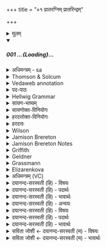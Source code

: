 +++
title = "०१ प्रातरग्निम् प्रातरिन्द्रम्"

+++
<details><summary>मूलम्</summary>

प्रा॒तर॒ग्निं प्रा॒तरिन्द्रꣳ॑ हवामहे प्रा॒तर्मि॒त्रावरु॑णा प्रा॒तर॒श्विना॑ ।  
प्रा॒तर्भगं॑ पू॒षणं॒ ब्रह्म॑ण॒स्पति॑म्प्रा॒तस्सोम॑मु॒त रु॒द्रꣳ हु॑वेम ।  
</details>
<div class="js_include" includetitle="false" newlevelforh1="5" unfilled url="/vedAH_Rk/shAkalam/saMhitA/sarvASh_TIkAH/07/041/01_prAtaragniM_prAtarindraM.md">
<details open><summary><h5>001 ...{Loading}...</h5></summary>
<details><summary>अधिमन्त्रम् - sa</summary>

- देवता - लिङ्गोक्तदेवताः
- ऋषिः - वसिष्ठः
- छन्दः - जगती
</details>
<details><summary>Thomson & Solcum</summary>

प्रात꣡र् अग्नि꣡म् प्रात꣡र् इ꣡न्द्रं हवामहे  
प्रात꣡र् मित्रा꣡व꣡रुणा प्रात꣡र् अश्वि꣡ना  
प्रात꣡र् भ꣡गम् पूष꣡णम् ब्र꣡ह्मणस् प꣡तिम्  
प्रातः꣡ सो꣡मम् उत꣡ रुद्रं꣡ हुवेम
</details>
<details><summary>Vedaweb annotation</summary>

######## Strata
Cretic

######## Pāda-label
genre M  
genre M  
genre M  
genre M
######## Morph
agním ← agní- (nominal stem)  
{case:ACC, gender:M, number:SG}

havāmahe ← √hū- (root)  
{number:PL, person:1, mood:IND, tense:PRS, voice:MED}

índram ← índra- (nominal stem)  
{case:ACC, gender:M, number:SG}

prātár ← prātár (invariable)  
{}

prātár ← prātár (invariable)  
{}

aśvínā ← aśvín- (nominal stem)  
{case:ACC, gender:M, number:DU}

mitrā́váruṇā ← mitrā́váruṇa- (nominal stem)  
{case:ACC, gender:M, number:DU}

prātár ← prātár (invariable)  
{}

prātár ← prātár (invariable)  
{}

bhágam ← bhága- (nominal stem)  
{case:ACC, gender:M, number:SG}

bráhmaṇaḥ ← bráhman- (nominal stem)  
{case:GEN, gender:N, number:SG}

pátim ← páti- (nominal stem)  
{case:ACC, gender:M, number:SG}

prātár ← prātár (invariable)  
{}

pūṣáṇam ← pūṣán- (nominal stem)  
{case:ACC, gender:M, number:SG}

huvema ← √hū- (root)  
{number:PL, person:1, mood:OPT, tense:AOR, voice:MED}

prātár ← prātár (invariable)  
{}

rudrám ← rudrá- (nominal stem)  
{case:ACC, gender:M, number:SG}

sómam ← sóma- (nominal stem)  
{case:ACC, gender:M, number:SG}

utá ← utá (invariable)  
{}

</details>
<details><summary>पद-पाठः</summary>

प्रा॒तः । अ॒ग्निम् । प्र॒तः । इन्द्र॑म् । ह॒वा॒म॒हे॒ । प्र॒तः । मि॒त्रावरु॑णा । प्रा॒तः । अ॒श्विना॑ ।  
प्र॒तः । भग॑म् । पू॒षण॑म् । ब्रह्म॑णः । पति॑म् । प्र॒तः । सोम॑म् । उ॒त । रु॒द्रम् । हु॒वे॒म॒ ॥
</details>
<details><summary>Hellwig Grammar</summary>

-   *prātar*
- \[adverb\]
- “at dawn; early.”
------------------------------------------------------------------------
- *agnim* ← *agni*
- \[noun\], accusative, singular, masculine
- “fire; Agni; sacrificial fire; digestion; cautery; Plumbago
    zeylanica; fire; vahni; agni \[word\]; agnikarman; gold; three;
    jāraṇa; pyre; fireplace; heating.”
------------------------------------------------------------------------
- *prātar*
- \[adverb\]
- “at dawn; early.”
------------------------------------------------------------------------
- *indraṃ* ← *indram* ← *indra*
- \[noun\], accusative, singular, masculine
- “Indra; leader; best; king; first; head; self; indra \[word\];
    Indra; sapphire; fourteen; guru.”
------------------------------------------------------------------------
- *havāmahe* ← *hvā*
- \[verb\], plural, Present indikative
- “raise; call on; call; summon.”
------------------------------------------------------------------------
- *prātar*
- \[adverb\]
- “at dawn; early.”
------------------------------------------------------------------------
- *mitrāvaruṇā* ← *mitrāvaruṇa*
- \[noun\], accusative, dual, masculine
- “Varuna; Mitra.”
------------------------------------------------------------------------
- *prātar*
- \[adverb\]
- “at dawn; early.”
------------------------------------------------------------------------
- *aśvinā* ← *aśvin*
- \[noun\], accusative, dual, masculine
- “Asvins; two.”
------------------------------------------------------------------------
- *prātar*
- \[adverb\]
- “at dawn; early.”
------------------------------------------------------------------------
- *bhagam* ← *bhaga*
- \[noun\], accusative, singular, masculine
- “Bhaga; vulva; good fortune; vagina; bhaga \[word\]; sun;
    well-being; happiness; overlord.”
------------------------------------------------------------------------
- *pūṣaṇam* ← *pūṣan*
- \[noun\], accusative, singular, masculine
- “Pushan; pūṣan \[word\]; sun.”
------------------------------------------------------------------------
- *brahmaṇas* ← *brahmaṇaḥ* ← *brahman*
- \[noun\], genitive, singular, neuter
- “brahman; mantra; prayer; spell; Veda; Brahmin; sacred text; final
    emancipation; hymn; brahman \[word\]; Brāhmaṇa; study.”
------------------------------------------------------------------------
- *patim* ← *pati*
- \[noun\], accusative, singular, masculine
- “husband; overlord; king; deity; īśvara; ruler; pati \[word\];
    commanding officer; leader; owner; mayor; lord.”
------------------------------------------------------------------------
- *prātaḥ* ← *prātar*
- \[adverb\]
- “at dawn; early.”
------------------------------------------------------------------------
- *somam* ← *soma*
- \[noun\], accusative, singular, masculine
- “Soma; moon; soma \[word\]; Candra.”
------------------------------------------------------------------------
- *uta*
- \[adverb\]
- “and; besides; uta \[indecl.\]; similarly; alike; even.”
------------------------------------------------------------------------
- *rudraṃ* ← *rudram* ← *rudra*
- \[noun\], accusative, singular, masculine
- “Shiva; Rudra; eleven; rudra \[word\]; eleventh.”
------------------------------------------------------------------------
- *huvema* ← *hu*
- \[verb\], plural, Aorist optative
- “sacrifice; offer; pour; worship.”
------------------------------------------------------------------------
</details>
<details><summary>सायण-भाष्यम्</summary>

**प्रातः** उषःकाले **अग्निं** देवं **हवामहे** वयं स्तोतार आह्वयामः । तथा प्रातःकाले **इन्द्रं** हवामहे। तथा **मित्रावरुणा** मित्रावरुणावहोरात्राभिमानिनौ देवौ **प्रातः** वयं हवामहे । तथाश्विनौ देवानां भिषजौ **प्रातः** वयं हवामहे । तथा **प्रातः** **भगं** देवं **पूषणं** देवं **ब्रह्मणस्पतिं** मन्त्राभिमानिनमेतत्संज्ञकं चाह्वयामः। तथा **प्रातः** **सोमम्** एतत्संज्ञकं देवम् **उत** अपि च **रुद्रं** देवं च **हुवेम** आह्वयामः ॥
_____________
प्रातःकालेऽग्न्यादीन्देवानाह्वयामः । प्रतिदेवं वाक्यभेदेन प्राधान्यद्योतनाय प्रातश्शब्दावृत्तिः । यत्रावृत्तिर्नास्ति तत्राप्यावृत्तिरुन्नेया ॥


</details>
<details><summary>सायणोक्त-विनियोगः</summary>

8यदुक्तं सूत्रकारेण - 'तत्र सलिलमुपजुहुयात्' इति । तत्र पूर्वोक्ते कर्मणि नासदासीयसूक्तगतैर्मन्त्रैर्जलद्रवेणोपहोमाः कर्तव्या इत्यर्थः । तस्मिन्मूक्ते प्रथमामृचमाह ।
</details>
<details><summary>हरदत्तोक्त-विनियोगः</summary>

दम्पत्योः हृदयविश्लेषे हृदयसंसर्गेप्सोर्होमः। - प्रातरग्निमिति ॥
</details>
<details><summary>हरदत्तः</summary>

**अग्न्यादयः** प्रसिद्धाः तान् **प्रातः हवामहे** आह्वयामः रक्षार्थम् । उत **रुद्रं हुवेम** अपि रुद्रं **प्रातर्** आह्वयामः ॥
</details>
<details><summary>Wilson</summary>

####### English translation:

“We invoke at dawn **Agni**; at dawn **Indra**; at dawn **Mitra** and **Varuṇa**; at dawn the **Aśvins**; at dawnBhaga, **Pūṣan**, **Brahmaṇaspati**; at dawn **Soma** and **Rudra**.”
</details>
<details><summary>Jamison Brereton</summary>

At early morning we call on Agni, at early morning on Indra, at early  morning on Mitra and Varuṇa, at early morning on the Aśvins;  
at early morning on Bhaga, Pūṣan, Brahmaṇaspati, at early morning on  Soma and Rudra should we call.
</details>
<details><summary>Jamison Brereton Notes</summary>

As was just noted, this vs. is in Jagatī in an otherwise Triṣṭubh hymn (and hymn sequence) -- or rather its first three quarters are. The final pāda is in Triṣṭubh and ends with the verb 1st pl. opt. huvema, which gives a Triṣṭubh cadence and also ends the first pāda of the next vs. (2a), contrasting with its semantic match 1st pl. pres.

indic. havāmahe in the first pāda (1a), which provides a Jagatī cadence. The switch in meter at the end of the vs., cleverly accomplished while holding the verb essentially constant, and the variant repetition of the opening of the 2nd hemistich, prātár bhágam, at the opening of vs. 2, prātar(-jítam) bhágam, knit the 1st vss. together despite the metrical difference and the range of gods in vs. 1.
</details>
<details><summary>Griffith</summary>

AGNI at dawn, and Indra we invoke at dawn, and Varuna and Mitra, and the Asvins twain.  
     Bhaga at dawn, Pusan, and Brahmanaspati, Soma at dawn, Rudra we will invoke at dawn.
</details>
<details><summary>Geldner</summary>

Am Morgen rufen wir Agni, am Morgen Indra, am Morgen Mitra und Varuna, am Morgen die beiden Asvin, am Morgen Bhaga, Pusan, Brahmanaspati. Am Morgen wollen wir Soma und Rudra rufen.
</details>
<details><summary>Grassmann</summary>

Frühmorgens laden Agni wir und Indra ein, frühmorgens Mitra-Varuna, die Ritter früh, Frühmorgens Bhaga, Puschan und Brihaspati, frühmorgens laden Soma wir und Rudra ein.
</details>
<details><summary>Elizarenkova</summary>

Рано утром Агни, рано утром Индру мы призываем,  
Рано утром Митру-Варуну, рано утром Ашвинов,  
Рано утром Бхагу, Пушана, Брахманаспати,  
Рано утром Сому, а также Рудру мы хотим призывать.
</details>
<details><summary>अधिमन्त्रम् (VC)</summary>

- लिङ्गोक्ताः
- वसिष्ठः
- निचृज्जगती
- निषादः
</details>
<details><summary>दयानन्द-सरस्वती (हि) - विषयः</summary>

अब सात ऋचावाले इक्तालीसवें सूक्त का आरम्भ है, उसके प्रथम मन्त्र में प्रातःकाल उठ के जब तक सोवें तब तक मनुष्यों को क्या-क्या करना चाहिये, इस विषय को कहते हैं ॥
</details>
<details><summary>दयानन्द-सरस्वती (हि) - पदार्थः</summary>

पदार्थान्वयभाषाः -  हे मनुष्यो ! जैसे हम लोग (प्रातः) प्रभात काल में (अग्निम्) अग्नि को (प्रातः) प्रभात समय में (इन्द्रम्) बिजुली वा सूर्य को (प्रातः) प्रातः समय (मित्रावरुणाः) प्राण और उदान के समान मित्र और राजा को तथा (प्रातः) प्रभात काल (अश्विना) सूर्य चन्द्रमा वैश्व वा पढ़ानेवालों की (हवामहे) विचार से प्रशंसा करें (प्रातः) प्रभात समय (भगम्) ऐश्वर्य्य को (पूषणम्) पुष्टि करनेवाले वायु को (ब्रह्मणस्पतिम्) वेद ब्रह्माण्ड वा सकलैश्वर्य के स्वामी जगदीश्वर को (सोमम्) समस्त ओषधियों को (उत) और (प्रातः) प्रभात समय (रुद्रम्) फल देने से पापियों को रुलानेवाले ईश्वर वा पाप फल भोगने से रोनेवाले जीव की (हुवेम) प्रशंसा करें, वैसे तुम भी प्रशंसा करो ॥१॥
</details>
<details><summary>दयानन्द-सरस्वती (हि) - भावार्थः</summary>

भावार्थभाषाः -  मनुष्यों को रात्रि के पिछले पहर में उठ कर आवश्यक कार्य्य कर ध्यान से शरीरस्थ वा ब्रह्माण्डस्थ वा बिजुली, प्राण, उदान, मित्र, सूर्य, चन्द्रमा, ऐश्वर्य, पुष्टि, परमेश्वर, ओषधिगण और जीव विचार से जानने योग्य हैं, फिर अग्निहोत्रादि कामों से सब जगत् का उपकार कर कृतकृत्य होना चाहिये ॥१॥
</details>
<details><summary>दयानन्द-सरस्वती (हि) - अन्वयः</summary>

अन्वय:  हे मनुष्या! यथा वयं प्रातरग्निं प्रातरिन्द्रं प्रातर्मित्रावरुणा प्रातरश्विना हवामहे प्रातर्भगं पूषणं ब्रह्मणस्पतिं सोममुत प्राता रुद्रं हुवेम तथा यूयमप्याह्वयत ॥१॥
</details>
<details><summary>दयानन्द-सरस्वती (हि) - विषयः</summary>

अथ प्रातरुत्थाय यावच्छयनं तावन्मनुष्यैः किं किं कर्तव्यमित्याह ॥
</details>
<details><summary>दयानन्द-सरस्वती (हि) - पदार्थः</summary>

पदार्थान्वयभाषाः -  (प्रातः) प्रभाते (अग्निम्) पावकम् (प्रातः) (इन्द्रम्) विद्युतं सूर्यं वा (हवामहे) होमेन विचारेण प्रशंसेम (प्रातः) (मित्रावरुणा) प्राणोदानाविव सखिराजानौ (प्रातः) (अश्विना) सूर्याचन्द्रमसौ वैद्यावध्यापकौ वा (प्रातः) (भगम्) ऐश्वर्यम् (पूषणम्) पुष्टिकरं वायुम् (ब्रह्मणस्पतिम्) ब्रह्मणो वेदस्य ब्रह्माण्डस्य सकलैश्वर्यस्य वा स्वामिनं जगदीश्वरम् (प्रातः) (सोमम्) सर्वौषधिगणम् (उत) (रुद्रम्) पापफलदानेन पापिनां रोदयितारं पापफलभोगेन रोदकं जीवं वा (हुवेम) प्रशंसेम ॥१॥
</details>
<details><summary>दयानन्द-सरस्वती (हि) - भावार्थः</summary>

भावार्थभाषाः -  मनुष्यैः रात्रेः पश्चिमे याम उत्थायावश्यकं कृत्वा ध्यानेन शरीरस्थं ब्रह्माण्डस्य वाऽग्निं विद्युतं प्राणोदानौ मित्राणि सूर्याचन्द्रमसावैश्वर्यं पुष्टिः परमेश्वर ओषधिगणः जीवश्च विचारेण वेदितव्यः पुनरग्निहोत्रादिभिः कर्मभिः सर्वं जगदुपकृत्य कृतकृत्यैर्भवितव्यम् ॥१॥
</details>
<details><summary>सविता जोशी ← दयानन्द-सरस्वती (म) - विषयः</summary>

या सूक्तात माणसांच्या दिनचर्येचे वर्णन केलेले असून या सूक्ताच्या अर्थाची पूर्व सूक्तार्थाबरोबर संगती जाणावी.
</details>
<details><summary>सविता जोशी ← दयानन्द-सरस्वती (म) - भावार्थः</summary>

भावार्थभाषाः -  माणसांनी रात्रीच्या प्रहरी उठून आवश्यक कार्य करून ध्यानपूर्वक शरीरातील किंवा ब्रह्मांडातील विद्युत, प्राण, उदान, मित्र, सूर्य, चंद्र, ऐश्वर्याची पुष्टी, परमेश्वर, औषधी व जीव हे विचारपूर्वक जाणावेत. नंतर अग्निहोत्र इत्यादी कार्य करून सर्व जगावर उपकार करून कृतकृत्य व्हावे. ॥ १ ॥
</details>
</details>
</div>
